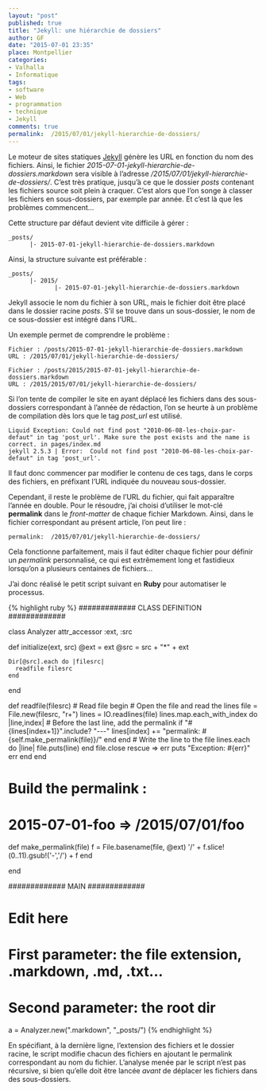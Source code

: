```yaml
---
layout: "post"
published: true
title: "Jekyll: une hiérarchie de dossiers"
author: GF
date: "2015-07-01 23:35"
place: Montpellier
categories:
- Valhalla
- Informatique
tags:
- software
- Web
- programmation
- technique
- Jekyll
comments: true
permalink:  /2015/07/01/jekyll-hierarchie-de-dossiers/
---
```


Le moteur de sites statiques [Jekyll][1] génère les URL en fonction du nom des fichiers. Ainsi, le fichier _2015-07-01-jekyll-hierarchie-de-dossiers.markdown_ sera visible à l’adresse _/2015/07/01/jekyll-hierarchie-de-dossiers/_. C’est très pratique, jusqu’à ce que le dossier _posts_ contenant les fichiers source soit plein à craquer. C’est alors que l’on songe à classer les fichiers en sous-dossiers, par exemple par année. Et c’est là que les problèmes commencent…

Cette structure par défaut devient vite difficile à gérer :

	_posts/
	      |- 2015-07-01-jekyll-hierarchie-de-dossiers.markdown

Ainsi, la structure suivante est préférable :

	_posts/
	      |- 2015/
	             |- 2015-07-01-jekyll-hierarchie-de-dossiers.markdown

Jekyll associe le nom du fichier à son URL, mais le fichier doit être placé dans le dossier racine _posts_. S’il se trouve dans un sous-dossier, le nom de ce sous-dossier est intégré dans l’URL.

Un exemple permet de comprendre le problème :

	Fichier : /posts/2015-07-01-jekyll-hierarchie-de-dossiers.markdown
	URL : /2015/07/01/jekyll-hierarchie-de-dossiers/

	Fichier : /posts/2015/2015-07-01-jekyll-hierarchie-de-dossiers.markdown
	URL : /2015/2015/07/01/jekyll-hierarchie-de-dossiers/

Si l’on tente de compiler le site en ayant déplacé les fichiers dans des sous-dossiers correspondant à l’année de rédaction, l’on se heurte à un problème de compilation dès lors que le tag _post\_url_ est utilisé.

	Liquid Exception: Could not find post "2010-06-08-les-choix-par-defaut" in tag 'post_url'. Make sure the post exists and the name is correct. in pages/index.md
	jekyll 2.5.3 | Error:  Could not find post "2010-06-08-les-choix-par-defaut" in tag 'post_url'.

Il faut donc commencer par modifier le contenu de ces tags, dans le corps des fichiers, en préfixant l’URL indiquée du nouveau sous-dossier. 

Cependant, il reste le problème de l’URL du fichier, qui fait apparaître l’année en double. Pour le résoudre, j’ai choisi d’utiliser le mot-clé **permalink** dans le _front-matter_ de chaque fichier Markdown. Ainsi, dans le fichier correspondant au présent article, l’on peut lire :

	permalink:  /2015/07/01/jekyll-hierarchie-de-dossiers/

Cela fonctionne parfaitement, mais il faut éditer chaque fichier pour définir un _permalink_ personnalisé, ce qui est extrêmement long et fastidieux lorsqu’on a plusieurs centaines de fichiers…

J’ai donc réalisé le petit script suivant en **Ruby** pour automatiser le processus.

{% highlight ruby %}
############# CLASS DEFINITION #############

class Analyzer
  attr_accessor :ext, :src
  
  def initialize(ext, src)
    @ext = ext
    @src = src + "*" + ext
        
    Dir[@src].each do |filesrc|
      readfile filesrc
    end
  end
  
  def readfile(filesrc)
    # Read file
    begin
        # Open the file and read the lines
        file = File.new(filesrc, "r+")
        lines = IO.readlines(file)
        lines.map.each_with_index do |line,index|
            # Before the last line, add the permalink
            if "#{lines[index+1]}".include? "---"
              lines[index] += "permalink:  #{self.make_permalink(file)}/"
            end
        end
        # Write the line to the file
        lines.each do |line|
          file.puts(line)
        end
        file.close
    rescue => err
        puts "Exception: #{err}"
        err
    end
  end
  
  # Build the permalink :
  # 2015-07-01-foo => /2015/07/01/foo
  def make_permalink(file)
    f = File.basename(file, @ext)
    '/' + f.slice!(0..11).gsub!('-','/') + f
  end
  
end

############# MAIN #############
# Edit here
# First parameter: the file extension, .markdown, .md, .txt...
# Second parameter: the root dir
a = Analyzer.new(".markdown", "_posts/")
{% endhighlight %}

En spécifiant, à la dernière ligne, l’extension des fichiers et le dossier racine, le script modifie chacun des fichiers en ajoutant le permalink correspondant au nom du fichier. L’analyse menée par le script n’est pas récursive, si bien qu’elle doit être lancée _avant_ de déplacer les fichiers dans des sous-dossiers.

[1]:	http://jekyllrb.com/